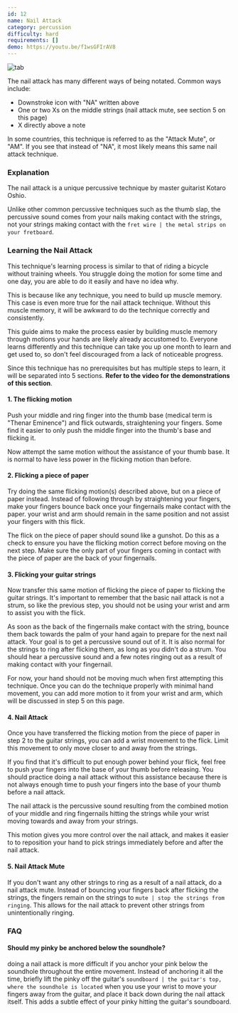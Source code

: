 ```yaml
---
id: 12
name: Nail Attack
category: percussion
difficulty: hard
requirements: []
demo: https://youtu.be/f1wsGFIrAV8
---
```


![tab](/img/t/nail-attack.jpg)

The nail attack has many different ways of being notated. Common ways include:

- Downstroke icon with "NA" written above
- One or two Xs on the middle strings (nail attack mute, see section 5 on this page)
- X directly above a note

In some countries, this technique is referred to as the "Attack Mute", or "AM". If you see that instead of "NA", it most likely means this same nail attack technique.

### Explanation

The nail attack is a unique percussive technique by master guitarist Kotaro Oshio.

Unlike other common percussive techniques such as the thumb slap, the percussive sound comes from your nails making contact with the strings, not your strings making contact with the `fret wire | the metal strips on your fretboard`.

### Learning the Nail Attack

This technique's learning process is similar to that of riding a bicycle without training wheels. You struggle doing the motion for some time and one day, you are able to do it easily and have no idea why.

This is because like any technique, you need to build up muscle memory. This case is even more true for the nail attack technique. Without this muscle memory, it will be awkward to do the technique correctly and consistently.

This guide aims to make the process easier by building muscle memory through motions your hands are likely already accustomed to. Everyone learns differently and this technique can take you up one month to learn and get used to, so don't feel discouraged from a lack of noticeable progress.

Since this technique has no prerequisites but has multiple steps to learn, it will be separated into 5 sections. **Refer to the video for the demonstrations of this section**.

#### 1. The flicking motion

Push your middle and ring finger into the thumb base (medical term is "Thenar Eminence") and flick outwards, straightening your fingers. Some find it easier to only push the middle finger into the thumb's base and flicking it.

Now attempt the same motion without the assistance of your thumb base. It is normal to have less power in the flicking motion than before.

#### 2. Flicking a piece of paper

Try doing the same flicking motion(s) described above, but on a piece of paper instead. Instead of following through by straightening your fingers, make your fingers bounce back once your fingernails make contact with the paper. your wrist and arm should remain in the same position and not assist your fingers with this flick.

The flick on the piece of paper should sound like a gunshot. Do this as a check to ensure you have the flicking motion correct before moving on the next step. Make sure the only part of your fingers coming in contact with the piece of paper are the back of your fingernails.

#### 3. Flicking your guitar strings

Now transfer this same motion of flicking the piece of paper to flicking the guitar strings. It's important to remember that the basic nail attack is not a strum, so like the previous step, you should not be using your wrist and arm to assist you with the flick.

As soon as the back of the fingernails make contact with the string, bounce them back towards the palm of your hand again to prepare for the next nail attack. Your goal is to get a percussive sound out of it. It is also normal for the strings to ring after flicking them, as long as you didn't do a strum. You should hear a percussive sound and a few notes ringing out as a result of making contact with your fingernail.

For now, your hand should not be moving much when first attempting this technique. Once you can do the technique properly with minimal hand movement, you can add more motion to it from your wrist and arm, which will be discussed in step 5 on this page.

#### 4. Nail Attack

Once you have transferred the flicking motion from the piece of paper in step 2 to the guitar strings, you can add a wrist movement to the flick. Limit this movement to only move closer to and away from the strings.

If you find that it's difficult to put enough power behind your flick, feel free to push your fingers into the base of your thumb before releasing. You should practice doing a nail attack without this assistance because there is not always enough time to push your fingers into the base of your thumb before a nail attack.

The nail attack is the percussive sound resulting from the combined motion of your middle and ring fingernails hitting the strings while your wrist moving towards and away from your strings.

This motion gives you more control over the nail attack, and makes it easier to to reposition your hand to pick strings immediately before and after the nail attack.

#### 5. Nail Attack Mute

If you don't want any other strings to ring as a result of a nail attack, do a nail attack mute. Instead of bouncing your fingers back after flicking the strings, the fingers remain on the strings to `mute | stop the strings from ringing`. This allows for the nail attack to prevent other strings from unintentionally ringing.

### FAQ

#### Should my pinky be anchored below the soundhole?

doing a nail attack is more difficult if you anchor your pink below the soundhole throughout the entire movement. Instead of anchoring it all the time, briefly lift the pinky off the guitar's `soundboard | the guitar's top, where the soundhole is located` when you use your wrist to move your fingers away from the guitar, and place it back down during the nail attack itself. This adds a subtle effect of your pinky hitting the guitar's soundboard.
